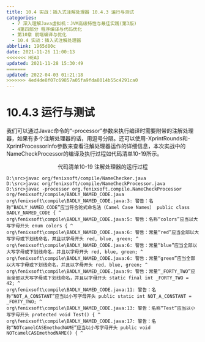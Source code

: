 ```yaml
---
title: 10.4 实战：插入式注解处理器 10.4.3 运行与测试
categories: 
  - 7 深入理解Java虛拟机：JVM高级特性与最佳实践(第3版)
  - 4第四部分 程序编译与代码优化
  - 第10章 前端编译与优化
  - 10.4 实战：插入式注解处理器
abbrlink: 1965d80c
date: 2021-11-26 11:00:13
<<<<<<< HEAD
updated: 2021-11-28 15:30:49
=======
updated: 2022-04-03 01:21:18
>>>>>>> 4ed4de8f07c69857a05fa9fda8014b55c4291ca0
---
```

# 10.4.3 运行与测试
我们可以通过Javac命令的“-processor”参数来执行编译时需要附带的注解处理器，如果有多个注解处理器的话，用逗号分隔。还可以使用-XprintRounds和-XprintProcessorInfo参数来查看注解处理器运作的详细信息，本次实战中的NameCheckProcessor的编译及执行过程如代码清单10-19所示。

<center>代码清单10-19 注解处理器的运行过程</center>

```
D:\src>javac org/fenixsoft/compile/NameChecker.java 
D:\src>javac org/fenixsoft/compile/NameCheckProcessor.java 
D:\src>javac -processor org.fenixsoft.compile.NameCheckProcessor 
org/fenixsoft/compile/BADLY_NAMED_CODE.java 
org\fenixsoft\compile\BADLY_NAMED_CODE.java:3: 警告：名称“BADLY_NAMED_CODE”应当符合驼式命名法（Camel Case Names） public class BADLY_NAMED_CODE { ^ 
org\fenixsoft\compile\BADLY_NAMED_CODE.java:5: 警告：名称“colors”应当以大写字母开头 enum colors { ^ 
org\fenixsoft\compile\BADLY_NAMED_CODE.java:6: 警告：常量“red”应当全部以大写字母或下划线命名，并且以字母开头 red, blue, green; ^ 
org\fenixsoft\compile\BADLY_NAMED_CODE.java:6: 警告：常量“blue”应当全部以大写字母或下划线命名，并且以字母开头 red, blue, green; ^ 
org\fenixsoft\compile\BADLY_NAMED_CODE.java:6: 警告：常量“green”应当全部以大写字母或下划线命名，并且以字母开头 red, blue, green; ^ 
org\fenixsoft\compile\BADLY_NAMED_CODE.java:9: 警告：常量“_FORTY_TWO”应当全部以大写字母或下划线命名，并且以字母开头 static final int _FORTY_TWO = 42; ^ 
org\fenixsoft\compile\BADLY_NAMED_CODE.java:11: 警告：名称“NOT_A_CONSTANT”应当以小写字母开头 public static int NOT_A_CONSTANT = _FORTY_TWO; ^ 
org\fenixsoft\compile\BADLY_NAMED_CODE.java:13: 警告：名称“Test”应当以小写字母开头 protected void Test() { ^ 
org\fenixsoft\compile\BADLY_NAMED_CODE.java:17: 警告：名称“NOTcamelCASEmethodNAME”应当以小写字母开头 public void NOTcamelCASEmethodNAME() { ^
```
